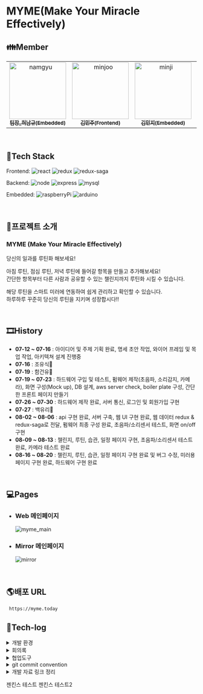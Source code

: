 # MYME(Make Your Miracle Effectively)

## **👪Member**

<table>
  <tr>
  <td align="center"><a href="https://lab.ssafy.com/gjskarb1492"><img alt="namgyu" src="https://user-images.githubusercontent.com/48434764/130107068-7840228e-b8e2-419f-a352-77259bc2674a.png" width="150px;"/><br /><sub><b>팀장_허남규(Embedded)</b></sub></a><br /></td>
    <td align="center"><a href="https://lab.ssafy.com/minjoo0112"><img alt="minjoo" src="https://user-images.githubusercontent.com/48434764/130104515-3ea67786-79e7-4e8b-824b-e553a0f3ec8b.png" width="150px;"/><br /><sub><b>김민주(Frontend)</b></sub></a><br /></td>
  <td align="center"><a href="https://lab.ssafy.com/kimminji0527"><img alt="minji" src="https://user-images.githubusercontent.com/48434764/130106965-62d4e73d-f3dc-4899-a331-0a1e549089f8.png" width="150px;" /><br /><sub><b>김민지(Embedded)</b></sub></a><br /></td>
   <td align="center"><a href="https://lab.ssafy.com/oogab"><img alt="sankwook" src="https://user-images.githubusercontent.com/48434764/130107140-fbbb49a0-3004-441c-b9d0-98ee32dc17bd.png" width="150px;" /><br /><sub><b>백상욱(Backend)</b></sub></a><br /></td>
    <td align="center"><a href="https://lab.ssafy.com/chsem145"><img alt="yuri" src="https://user-images.githubusercontent.com/48434764/130107209-358a270f-d2dc-4462-a056-5ac90d3fef20.png" width="150px;" /><br /><sub><b>백유리(Frontend)</b></sub></a><br /></td>
  </tr>
</table>
<br/>

## **🧩Tech Stack**

Frontend:
![react](https://img.shields.io/badge/React-61DAFB?style=flat-square&logo=React&logoColor=black)
![redux](https://img.shields.io/badge/Redux-764ABC?style=flat-square&logo=Redux&logoColor=black)
![redux-saga](https://img.shields.io/badge/ReduxSaga-999999?style=flat-square&logo=Redux-Saga&logoColor=black)

Backend:
![node](https://img.shields.io/badge/Node.js-339933?style=flat-square&logo=Node.js&logoColor=black)
![express](https://img.shields.io/badge/Express-000000?style=flat-square&logo=Express&logoColor=white)
![mysql](https://img.shields.io/badge/MySQL-4479A1?style=flat-square&logo=MySQL&logoColor=black)

Embedded:
![raspberryPi](https://img.shields.io/badge/RaspberryPi-A22846?style=flat-square&logo=RaspberryPi&logoColor=black)
![arduino](https://img.shields.io/badge/Arduino-00979D?style=flat-square&logo=Arduino&logoColor=black)

<br/>

## **🎈프로젝트 소개**

### **MYME** (Make Your Miracle Effectively)

당신의 일과를 루틴화 해보세요!

아침 루틴, 점심 루틴, 저녁 루틴에 들어갈 항목을 만들고 추가해보세요! <br/>
간단한 항목부터 다른 사람과 공유할 수 있는 챌린지까지 루틴화 시킬 수 있습니다.<br/>

해당 루틴을 스마트 미러에 연동하여 쉽게 관리하고 확인할 수 있습니다.<br/>
하루하루 꾸준히 당신의 루틴을 지키며 성장합시다!!

<br>

## **🎞History**

- **07-12 ~ 07-16** : 아이디어 및 주제 기획 완료, 명세 초안 작업, 와이어 프레임 및 목업 작업, 아키텍쳐 설계 진행중
- **07-16** : 조유식🎉
- **07-19** : 함건유🎉
- **07-19 ~ 07-23** : 하드웨어 구입 및 테스트, 펌웨어 제작(초음파, 소리감지, 카메라), 화면 구성(Mock up), DB 설계, aws server check, boiler plate 구성, 간단한 프론트 페이지 만들기
- **07-26 ~ 07-30** : 하드웨어 제작 완료, 서버 통신, 로그인 및 회원가입 구현
- **07-27** : 백유리🙌
- **08-02 ~ 08-06** : api 구현 완료, 서버 구축, 웹 UI 구현 완료, 웹 데이터 redux & redux-saga로 전달, 펌웨어 최종 구성 완료, 초음파/소리센서 테스트, 화면 on/off 구현
- **08-09 ~ 08-13** : 챌린지, 루틴, 습관, 일정 페이지 구현, 초음파/소리센서 테스트 완료, 카메라 테스트 완료
- **08-16 ~ 08-20** : 챌린지, 루틴, 습관, 일정 페이지 구현 완료 및 버그 수정, 미러용 페이지 구현 완료, 하드웨어 구현 완료

<br/>

## 💻Pages

- ### Web 메인페이지

  ![myme_main](https://user-images.githubusercontent.com/48434764/130113302-61a27e18-28ce-428c-b8e6-d2864dbbfe20.png)
  <br/>

- ### Mirror 메인페이지
  ![mirror](https://user-images.githubusercontent.com/48434764/130112832-c6cad2fc-650a-4a4c-a9ff-05df2140b01d.PNG)

<br/>

## 🌎배포 URL

```
 https://myme.today
```

## 📂Tech-log

<details>
  <summary>개발 환경</summary>

- ### Front-end

  - **Framework** : React
  - **지원 환경** : Web / Mobile / Web App
  - **담당자** : 김민주, 백유리

- ### Back-end

  - **Framework** : Node.js
  - **Database** : MySQL
  - **담당자** : 백상욱

- ### Smart-mirror client

  - **Device** : RaspberryPi
  - **지원 환경** : Web
  - **담당자** : 김민지, 허남규

- ### Design
  - **Framework 사용** : O
  - [Material-UI](https://material-ui.com/)
  - **Design Tool 사용** : Adobe XD, Photoshop, Illustrator, Zeplin 등
  - **담당자** : 백상욱

<br>
</details>
<details>
  <summary>회의록</summary>
  <details>
    <summary>1주차(2021년 7월 12일 ~ 2021년 7월 16일)</summary>

### 7월 12일

- **스마트 미러**로 진행

| 항목     | 내용                                                                                                 |
| -------- | ---------------------------------------------------------------------------------------------------- |
| 부제     | 미라클 위크                                                                                          |
| 형태     | 스마트 미러, 기능이 들어간 웹                                                                        |
| 타깃     | 개인, 특정한 팀                                                                                      |
| 주기능   | 미리 계획(일주일)=> 일주일 생활 기록=> 달성률확인                                                    |
| 보조기능 | - 추천(가이드), 기능을 모듈화 하고 조합( ex:열정 품은 타이머 )<br/> - 온습도 센서, 스피커(음악 재생) |

- 팀미팅 시간: **화요일, 목요일 10:30am**
- 스켈레톤 프로젝트 금요일까지
- 요구사항 명세사항 진행
- 팀원 각자 git과 jira에 과제 올리기

<br/>
<br/>

### 7월 13일

📢 **팀미팅** 내용
| who | 의견 |
| ------------- | ----------------------------------------------------------------------------------------------------------------------------------------------------------------------------------------------------------- |
| 컨설턴트님 | - (상욱)Q.하드웨어 쪽의 기능이 많아야 하는가? <br/> - A. 그렇진 않다, IOT가 디스플레이만 되어도 괜찮다. <br/> - 미라클 모닝은 이 제품을 산다면 그 기능을 쓰도록 강요하진 않도록 <br/> - 거울에 집중해서 개발 요망 |
| 이주상 코치님 | - 타겟을 확실히 잡고 무엇을 깊이 팔지에 대해 고민해라. <br/> - 어떤 타겟에게 어떤 서비스를 제공할건지 확실히 정해라. <br/> - 타겟은 웹으로 가면서도 거울을 생각해도 된다. |
| 신채원 코치님 | - 플래너의 핀트를 보다 명확히 하자. <br/> - 기본 기능을 확실히 하고 미라클모닝 같은 기능을 추가해라. |

- 거울을 어디에 놓을지에 대해 명확히 생각하자
- 일단 아이디어는 ok.

<br/>
<br/>

### 7월 14일

| 항목     | 내용                                                                                                                                                                              |
| -------- | --------------------------------------------------------------------------------------------------------------------------------------------------------------------------------- |
| 부제     | 미라클 위크                                                                                                                                                                       |
| 형태     | 스마트 미러, 플래너 기능이 들어간 매우 이쁜 웹                                                                                                                                    |
| 타깃     | 개인                                                                                                                                                                              |
| 주기능   | 날씨(미세먼지 강수확률), 시계, 1인 확진자 수, todo list, 교통정보(대중교통이나 네비게이션 기준 몇분 걸리나), <br/> 음악재생(유튜브 등), 주식, 가스밸브 확인, 식사 추천, 복장 추천 |
| 보조기능 | 미라클 모닝, 음성인식,스피커(음악 재생), 근접센서를 통한 aod, 아두이노 가스밸브                                                                                                   |

<br/>

📢 **팀미팅** 내용

| who           | 의견                                                                                                                                                                                              |
| ------------- | ------------------------------------------------------------------------------------------------------------------------------------------------------------------------------------------------- |
| 컨설턴트님    | - 명세서 틀 만들기 <br/> - 설명을 할 때 ~가 있고 ~가 있고 등등을 말하면 어정쩡함 => 정확히 무엇이다. 라고 말할 수 있어야 함<br/> - 구글 스마트 미러 검색, 참고해보기                              |
| 이주상 코치님 | - 깃이랑 지라 생성 해야함 <br/> - 지금 사람들이 자신이 어떻게 습관화 하는가에 대해서 관심이 많다. <br/> - 타겟을 확 찝어서 하는것도 좋다. <br/> - 설득이 중요. 지금 있는 시장을 근거로 설득해보길 |

<br/>

건유 - 미라클 모닝은 계획-진행-추천-습관개선-챌린지기능(공유가 핵심)
아이템을 추상화, 이미지화 하여 로고나 아이템명을 정하자 - 이것은 아이템에 대해 한마디로 설명하는 효과를 가져올수 있다.

모니터 - 액자 세로형이 좋다.

<br/>
<br/>

### 7월 15일

- **MYME**(Make Your Miracle Effectively)

📢 **팀미팅** 내용

| who           | 의견                                                                                                                                                                                                                                                                                                                                                                                                                                                |
| ------------- | --------------------------------------------------------------------------------------------------------------------------------------------------------------------------------------------------------------------------------------------------------------------------------------------------------------------------------------------------------------------------------------------------------------------------------------------------- |
| 컨설턴트님    | - 챌린지 기능은 공유가 좋다 <br/> - 웹용 서버와 IOT 관리 서버 두 개 있다. <br/> - 한 개의 웹페이지와 스마트 미러 이 둘의 인터페이스 생각해봐야한다. <br/> - 챌린지가 돌아가는 aws가 있고 db에서는 회원정보 챌린지 정보 커뮤니티, 챌린지는 웹에 등록<br/> - 날씨같은 기능은 어디서 관리? <br/> - 이 정보들이 어디에 있는가 <br/> - **두 개의 서버, 두 개의 db 존재** <br/> 이들이 어떤 데이터를 저장할 것이고 서로 어떻게 데이터 주고 받을건지 생각. |
| 이주상 코치님 | - 루티너리 어플 참고해보라. <br/> - 사람이 습관을 개선하는데 루틴이 중요                                                                                                                                                                                                                                                                                                                                                                            |

<br/>

### 7월 16일

sub-pjt1 발표, 평가 진행

<br/>

</details>

<details>
    <summary>2주차(2021년 7월 19일 ~ 2021년 7월 23일)</summary>

### 7월 19일

- 임베디드 : 허남규, 김민지<br/>
- frontend : 김민주<br/>
- backend : 백상욱<br/>
  <br/>

### 7월 20일

| 파트     | 진행내용                                                                                                | 목표                                    |
| -------- | ------------------------------------------------------------------------------------------------------- | --------------------------------------- |
| 백       | - 오늘부터 개발 시작 <br/> - 유저관련 api 만들예정 <br/> - 이게 빨리 끝나면 추후에 챌린지를 만들것이다. | 회원가입, 로그인 스프린트 작성(~토요일) |
| 프론트   | - 리엑트 공부 진행                                                                                      | - 주말까지 회원가입, 로그인 폼 구현     |
| 임베디드 | - 리눅스 환경 조성 <br/> - 하드웨어 설계 및 구매                                                        |                                         |

<br/>

📢 **팀미팅** 내용

상욱님 DB설계에 대한 질문

| who        | 의견                                                                                                                                                                                                                                                                                 |
| ---------- | ------------------------------------------------------------------------------------------------------------------------------------------------------------------------------------------------------------------------------------------------------------------------------------ |
| 컨설턴트님 | - 챌린지와 해빗의 차이는 무엇인가?<br/> - 이 차이에 대해 좀 더 깊게 생각할 것 <br/> - 받아오는 챌린지 DB가 없다<br/> - 미러를 버튼으로 동작시키는건 좀 아닌것같다! <br/> - 현재 DB는 유저 중심이고 더 큰 내용이 들어가야 한다(ex. 전체 챌린지, 전체 루틴) <br/> - 화면 정확하게 뽑자 |

<br/>

- 터치 1순위, 리모컨 차선
- 터치 플레임 가능!! 터치 플레임 구매, 플레임 틀 자체 주문제작 650, 400

<br/>
<br/>

### 7월 21일

| 파트     | 진행내용                                                                              |
| -------- | ------------------------------------------------------------------------------------- |
| 백       | - 설계 더 진행해야할 것 같다. <br/> - DB설계는 좀 더 보완한 후 컨설턴트님께 질문 예정 |
| 프론트   | - 백과 동일                                                                           |
| 임베디드 | - 펌웨어 쪽, 카메라 촬영, 가상 키보드 설치, 대기화면 설정                             |

<br/>
<br/>

### 7월 22일

| 파트     | 진행내용                                                                                             | 목표                                          |
| -------- | ---------------------------------------------------------------------------------------------------- | --------------------------------------------- |
| 백       | - DB설계, 로고제작, 비즈니스 로직                                                                    | - 독창성을 가져오는 기능 개발                 |
| 프론트   | - 화면 구성 거의 구성 완료<br/> - 리엑트 공부 진행                                                   | - 이번주 안에 회원가입, 로그인 구현           |
| 임베디드 | - 리눅스, 가상 키보드 설치, 초음파 센서를 통해 위치 인식, <br/> 고감도 소리 감지 센서 생각 외로 별로 | - 주말까지 터치센서를 제외한 플레임 완성 예정 |

- 추가사항
  - DB설계가 미흡한 것 같은데 잘 모르겠음.
  - 습관과 챌린지는 따로 구분하였음
    - 습관은 체크박스를 통해서, 챌린지는 인증하기 버튼을 통해서 체크 가능
    - 챌린지에 프로그래스 바 넣어서 진행률 확인
  - 거울에 카메라를 달자 -> 인증을 하는데 필요
  - 화면 잠그는 기능은 펌웨어와 터치 둘 다 넣어보기

<br/>

📢 **팀미팅** 내용

| who           | 의견                                                                                                                                                                                                                                                                                                                                                                                   |
| ------------- | -------------------------------------------------------------------------------------------------------------------------------------------------------------------------------------------------------------------------------------------------------------------------------------------------------------------------------------------------------------------------------------- |
| 컨설턴트님    | - 화면 잠그는 기능은 펌웨어와 터치 둘 다 넣어보세요<br/> - 챌린지에 커뮤니티 기능은 어떨까요? 이것만 해도 충분하긴 합니다<br/> - 메인 DB, 스마트 미러 DB 두개 필요하다. <br/> - 각 파트별로 책임을 가지고 깊게 해야한다. <br/> - 기능의 볼륨이 크기때문에 하나만 잡지 말고 안되면 돌리고 어려우면 빼라 <br/> - 컨벤션 맞추는 것도 생각해야 한다. <br/> - IoT장비에 대해서도 생각해야함 |
| 이주상 코치님 | - JIRA\_스프린트는 1주일 같은 개념이라 목적이 들어가면 꼬인다. <br/> - 스프린트 수정하면 될 것 같습니다. <br/> - 스토리 포인트에 대략 몇 시간 정도 예상될지 적으면 좋을 것 같다. <br/> - 민주님 프론트 혼자 진행하시면 디자인 어떻게 하실건가요? <br/> - 핵심기능 먼저 구현하고 나중에 쉬운 기능 하는거 추천.                                                                          |

<br/>
<br/>

### 7월 23일

| 파트     | 진행내용                                                                                                                                                    | 목표                                                          |
| -------- | ----------------------------------------------------------------------------------------------------------------------------------------------------------- | ------------------------------------------------------------- |
| 백       | - api보다는 AWS 서버 올리고 DB 제작 <br/> - 모바 엑스텀으로 접속 되는지 확인 <br/> - 연동법에 대한 공부 진행                                                | - 간단한 api 제작(회원가입, 로그인)                           |
| 프론트   | - 리엑트 공부 진행(강의 완강 예정) <br/> - 컴포넌트 설계(수정)                                                                                              | - 기능명세 작성                                               |
| 임베디드 | - 플레임 제작 브리핑 <br/> - 키보드 cli에서 동작 성공 <br/> - 라즈베리파이 카메라 모듈이 한계가 있어서 웹캠으로 사진 촬영<br/> => .jpg 파일로 저장되도록 함 | - 라즈베리파이 세로모드로 변경 <br/> - 디바이스 드라이버 공부 |

<br/>

</details>

<details>
    <summary>3주차(2021년 7월 26일 ~ 2021년 7월 30일)</summary>

### 7월 26일

| 파트     | 진행내용                                                                                                              | 목표                                             |
| -------- | --------------------------------------------------------------------------------------------------------------------- | ------------------------------------------------ |
| 백       | - 주말동안 api연결 실패<br/> - 개인 공부 진행                                                                         | - 서버 연결 완료 <br/> - 프론트랑 통신 진행      |
| 프론트   | - react 컴포넌트 설계 완료<br/> - 로그인 진행 중(스켈레톤 코드 기반)                                                  | - react 공부와 개발 병행<br/> - 백이랑 통신 진행 |
| 임베디드 | - 디바이스 드라이버 위주 공부 진행<br/> - 아두이노와 라즈베리파이 통신해서 아두이노 값을 라파에서 확인할 수 있도록 함 | - 하드웨어 제작 완성                             |

- 추가사항
  - 지라에 스프린트 새로 올려야 함!
  - 금요일 발표
    - 스마트 미러에 화면이 나와야할 것 같다.
    - 간단한 화면(레이아웃 정도라도) 보여주기. 명세 발표 예정.
    - 목요일 오전까지 진행된 내용 발표.

<br/>
<br/>

### 7월 27일

| 파트     | 진행내용                                                     | 목표               |
| -------- | ------------------------------------------------------------ | ------------------ |
| 백       | - 서버 통신 완료(간단한 로그인 구현) <br/>                   | 프론트랑 통신 진행 |
| 프론트   | - 컴포넌트 수정 중<br/> - 로그인, 회원가입 폼 구성 완료<br/> | 백이랑 통신 진행   |
| 임베디드 | - 플레임 제작 문제 발생하여 주문제작 진행                    | 하드웨어 제작      |

- 추가사항 : **유리님** 오신 날

<br/>
<br/>

### 7월 28일

| 파트         | 진행내용                                                                             | 목표                                                           |
| ------------ | ------------------------------------------------------------------------------------ | -------------------------------------------------------------- |
| 백           | - 모바비 설치 완료 <br/> - ec2 4개 생성<br/> - 서버 생성                             | - 피그마, 명세 작업 완료 예정<br/> - 로그인 기능 완료시키기!!! |
| 프론트(민주) | - 로그인, 회원가입, 루틴 페이지 기능 명세 작성완료<br/> - 컴포넌트 설계 수정 중<br/> | 메인 기능 페이지 먼저 개발 진행(챌린지 관련)                   |
| 프론트(유리) | - react 공부<br/> - 로그인, 회원가입 폼 구성 완료<br/>                               | 개발 진행 도전!                                                |
| 임베디드     | - 하드웨어 개발 완료<br/> - 센서 구매 예정                                           | 펌웨어 개발 먼저 진행                                          |

- 추가사항
  - 라즈베리파이 키고 **키오스크 모드** 확인해보기!
  - 금요일 발표때 하드웨어를 통해 간단한 화면 보여줄 예정. 목요일 점심까지 발표 준비
    <br/>
    <br/>

### 7월 29일

| 파트           | 진행내용                                                    | 목표                                |
| -------------- | ----------------------------------------------------------- | ----------------------------------- |
| 백             | - 회원가입, 로그인 완료<br/> - 명세 오늘 오후까지 완료 예정 | - 유저와 챌린지 API 개발            |
| 프론트(민주)   | - 발표용 미러 화면 구현<br/> - 챌린지 관련 UI 구현 시작     | - 챌린지 관련 UI 제작               |
| 프론트(유리)   | - 루틴 설정 페이지 UI 80% 진행                              | - 루틴 설정 페이지 UI 마무리<br/> - |
| 임베디드(남규) | - 하드웨어 동작 점검                                        | - 오후에 발표 자료 만들 예정        |
| 임베디드(민지) | - 센서 테스트                                               | - 웹 명세서 작성 예정               |

<br/>

📢 **팀미팅** 내용

| who           | 의견                                                                                                                                                                                                          |
| ------------- | ------------------------------------------------------------------------------------------------------------------------------------------------------------------------------------------------------------- |
| 컨설턴트님    | - (상욱)Q. ec2에 화면을 올리며 진행 중인데 올릴 때 타임아웃 발생합니다<br/> - A. back의 문제인지 front의 문제인지 모르기 때문에 깡통 프로젝트를 만들어서 올려봐라. <br/><br/> - 발표는 '잘하는' 사람이 하세요 |
| 신채원 코치님 | - IOT팀은 발표할 때 직접 시연을 하기 때문에 시뮬레이션을 많이 해보고 연습해보는것 추천                                                                                                                        |

<br/>
<br/>

### 7월 30일

**SUB-PJT2 발표**
| 파트 | 진행내용 |
| -------- | ---------------------------------------------------------------------------------------------------- |
| 전체 | - 깃, 지라 정리 |
| 발표자(남규) | - 발표 시뮬레이션<br/> - 하드웨어 점검 |

<br/>

</details>

<details>
    <summary>4주차(2021년 8월 2일 ~ 2021년 8월 6일)</summary>

### 8월 2일

| 파트     | 진행내용                   | 목표                                                                                     |
| -------- | -------------------------- | ---------------------------------------------------------------------------------------- |
| 백       | - Next.js로 API테스트 진행 | - 챌린지 API 먼저 진행 <br/> - 프론트랑 상의                                             |
| 프론트   | - 챌린지 페이지 UI 구현    | - (메인, 프로필, 미러관리, 미러)화면 중 우선순위 정해서 개발 진행                        |
| 임베디드 | - 센서 도착~!              | - 펌웨어 제작 완료 <br/> - 디바이스 드라이버 못하면 라파에서 자체적으로 펌웨어 진행 예정 |

- Redux 사용
- Next.js 상의 후 사용여부 결정

<br/>
<br/>

### 8월 3일

| 파트     | 진행내용                                                                                            | 목표                                                                                                                                        |
| -------- | --------------------------------------------------------------------------------------------------- | ------------------------------------------------------------------------------------------------------------------------------------------- |
| 백       | - api 제작 중 <br/> -swagger로 만들고 확인 반복 중                                                  | - 원시 api 완성                                                                                                                             |
| 프론트   | - 웹 화면 UI 구현 완료<br/> - 유리, 민주 1차 MERGE<br/>                                             | - Redux, 데이터 요청 확인(dummy파일 만들어서) <br/> - 컨설턴트님 피드백 내용 수정<br/>                                                      |
| 임베디드 | - 펌웨어 최종 개발 완성<br/> - 초음파, 소리센서 사용<br/> - 초음파 센서 설치 위치 잘 조정해야할 듯. | - 디바이스 드라이버 제작 <br/> - 디바이스 드라이버와 아두이노 연동해서 데이터 주고받는거 확인<br/> - 펌웨어는 아두이노, os 및 라즈베리 파이 |

- 라즈베리파이에다가 시스템을 건드려보기(명령어로 화면 끄고 키기)
- **8월 6일(금) SUB-PJT3 발표**
  - 테스트 시나리오 작성
- 이번주 안으로 웹 마무리 도전해봅시다~!

<br/>

📢 **팀미팅** 내용
| who | 의견 |
| ------------- | ----------------------------------------------------------------------------------------------------------------------------------------------------------------------------------------------------------- |
| 컨설턴트님 | [챌린지] <br/> - 챌린지에 검색 기능 <br/> - 챌린지 중도참여 어떻게?(=>못하게 하자) <br/> - 챌린지는 특이한 게시판 느낌, 잘 살려보라 <br/><br/> [챌린지 생성 페이지] <br/> - 챌린지 작성에 태그 없음 (=>생성페이지에서 질문 수정하면 될듯) <br/> - 챌린지 시작, 끝 날짜 캘린더로 직접 지정하게 해라 -> 자동으로 일수 계산 <br/> - 항목 한 개 클릭 시 라디오 박스, 여러개 클릭 시 체크박스 사용 <br/> - 얼마나 자주 질문에 대한 선택지 좀 더 다듬을 것 <br/><br/> [스마트 미러] <br/> - 상단에 날씨 고정할 것인지?(=>날짜, 날씨는 고정 예정) <br/> - 루틴, 챌린지가 없는 경우 화면에 어떻게 표시?(=>글자도 안뜨게끔) <br/> - 달력의 기능/효과?(=>달력으로 일정 관리, 구글캘린더 연동 예정) <br/> - 회원가입 시 스마트 미러는 어떻게 등록하는가?(=>로그인하면 됨. 완전 개인을 타겟으로 굳히자.)|
| 이은택 코치님 | - 저번주 발표에서 시연이 매끄러웠다. <br/> - 하지만 스마트 미러의 화면이 명확하게 보이지는 않았다. <br/> - IoT뿐만 아니라 웹에 대해서도 많은 시간을 할애하자. |

<br/>
<br/>

### 8월 4일

| 파트     | 진행내용                                                                                                                                                                                  | 목표                                    |
| -------- | ----------------------------------------------------------------------------------------------------------------------------------------------------------------------------------------- | --------------------------------------- |
| 백       | - 남은 api는 front와 같이 진행 예정<br/> - domain 따놔서 aws에 고정시키면 됨. url 두개 나올 예정                                                                                          | - 추후협의                              |
| 프론트   | - 8/3 컨설턴트님 피드백 해결<br/> - 루틴 생성 비동기 구현 <br/> - 챌린지 페이지 비동기 구현 시작                                                                                          | - 챌린지 페이지 비동기 구현 <br/>       |
| 임베디드 | - 인터프리터 방식으로 디버그 완료<br/> - 컴파일하는 방식으로 한번 더 확인 예정<br/> - 통신 완료<br/> - 화면 on/off 진행 예정<br/> - 내일 컴파일 방식으로 on/off 코드 구현해서 테스트 예정 | - 이번주에 박수로 화면 on/off 진행 예정 |

- 테스트 시나리오 목요일 작성 예정
- 금요일 발표(약 3분) 남규님 준비 예정
- 스마트미러에서 '인증하기' -> 사진 찍기는 불가능할 것 같고, 버튼 추가하거나 다른 방법으로 사진 촬영 후 라즈베리 파이에 저장하고, 그 파일에서 서버에 올리는걸로
- redux-saga 사용!!
- Next.js 사용 안함

<br/>
<br/>

### 8월 5일

| 파트     | 진행내용                                                                                              | 목표                                                                                                                      |
| -------- | ----------------------------------------------------------------------------------------------------- | ------------------------------------------------------------------------------------------------------------------------- |
| 백       | - redux-saga로 test 진행                                                                              | - 루틴 관련 세부항목, 프로필 관리, 챌린지 참여, 인증 데이터 전달 <br/> - 루틴항목부분 난항 예정😥                         |
| 프론트   | - (민주) redux, redux-saga 공부 및 챌린지 페이지 비동기 구현 진행 <br/> - (유리) redux-saga 공부 진행 | - 나머지 페이지(챌린지, 프로필 관리, 미러 관리) 비동기 구현                                                               |
| 임베디드 | - 파이썬 인터프리터 방식으로 화면on/off 완성                                                          | - 펌웨어, 아두이노와 라파의 시리얼 통신, 화면on/off를 합친 하나의 프로그램을 만들 예정 <br/> - 버튼을 통해 사진 촬영 예정 |

- 16:00 테스트 시나리오 작성
  <br/>
  <br/>

### 8월 6일

**SUB-PJT3 발표 및 평가**

- 테스트 시나리오 작성

<br/>
<br/>

</details>

<details>
    <summary>5주차(2021년 8월 9일 ~ 2021년 8월 13일)</summary>

### 8월 9일

| 파트         | 목표                                                                                                      |
| ------------ | --------------------------------------------------------------------------------------------------------- |
| 백           | - 주말에 자잘한 버그, 챌린지 설계 수정 진행 완료 <br/> - 웹 챌린지 마무리 <br/> - 삭제/수정 api 개발 예정 |
| 프론트(민주) | - 미러 화면의 calendar 진행(구글 캘린더 연동 시도)                                                        |
| 프론트(유리) | - 웹 routine 마무리                                                                                       |
| 임베디드     | - 카메라 관련 펌웨어 개발 예정 <br/> -> 주기가 걱정이라 인터럽트와 쓰레드 이용 예정                       |

- 웹파트에서 키오스크 모드에서 이미지 업로드 화면 뜨는지 확인 부탁!

<br/>
<br/>

### 8월 10일

| 파트     | 진행내용                                                                                                                       | 목표                                                                                                              |
| -------- | ------------------------------------------------------------------------------------------------------------------------------ | ----------------------------------------------------------------------------------------------------------------- |
| 백       | - 챌린지 생성 거의 진행                                                                                                        | - 창모드에서 사진 업로드 가능한지 <br/> -챌린지 완료 -버그fix<br/> - 회원가입 시 이메일 인증<br/> - 회원정보 수정 |
| 프론트   | - 캘린더 <br/> -루틴 설정 페이지 완료 - 습관 수정/삭제 페이지 하나 추가해서 만들 예정 - 홈 화면에서 루틴 시간 재는거 해볼 예정 | - 구글 캘린더                                                                                                     |
| 임베디드 | - 카메라 관련 펌웨어 개발 완료                                                                                                 | - 화면 on/off와 관련없이 촬영 가능하도록 만들 예정 -                                                              |

- 하드웨어 버튼의 위치가 좀 어정쩡해서 외관상 예쁘진 않다.
- 이젤 구하기 쉽지 않아서 좀 더 찾아봐야할 듯
- 회원가입 시 이메일 인증

<br/>
<br/>

### 8월 11일

| 파트     | 진행내용                                                                                                                                                             | 목표                                               |
| -------- | -------------------------------------------------------------------------------------------------------------------------------------------------------------------- | -------------------------------------------------- |
| 백       | - 챌린지 진행중(66%) <br/> -기간을 정하는데 인증을 할 때마다 카운트를 해서 달성일 지정, 거의 된 것 같음 <br/> - 사진 업로드 구현 <br/>                               | -요일 처리                                         |
| 프론트   | - 일정 추가/수정/삭제 기능 모달창으로 구현 <br/> - 캘린더는 fullcalendar 사용 <br/> - 홈 화면에서 루틴 습관 실행 완료체크 구현 <br/> - 습관 관리 수정/생성/삭제 만듦 | - 버그 수정 <br/> - 미러화면 구현                  |
| 임베디드 | - 기능적 요소 완료                                                                                                                                                   | - 화면 on/off와 관련없이 촬영 가능하도록 만들 예정 |

<br/>
<br/>

### 8월 12일

| 파트     | 진행내용                                                                                                 | 목표                                                                        |
| -------- | -------------------------------------------------------------------------------------------------------- | --------------------------------------------------------------------------- |
| 백       | - 챌린지 인증 구현 중-> 시간이 오래 걸릴 것 같음                                                         | - 챌린지 인증 완료 후 프로필 수정 진행 예정 <br/> - 이메일 인증 넣어볼 예정 |
| 프론트   | - 캘린더 구현 중 <br/> - 확인 모달 만드는거 정리 <br/> - 날씨 api 호출 <br/> - 미러 화면에 날씨 5일치 뜸 | - 미러화면 구현                                                             |
| 임베디드 | - 하드웨어에 센서 부착 진행 중                                                                           | - 화면 on/off와 관련없이 촬영 가능하도록 만들 예정                          |

  <br/>
  <br/>

### 8월 13일

| 파트     | 진행내용                                   |
| -------- | ------------------------------------------ |
| 백       | - 챌린지 구현 중                           |
| 프론트   | - 캘린더 구현 중 <br/> - 미러 화면 구현 중 |
| 임베디드 | - 하드웨어에 센서 부착 진행 중             |

<br/>
<br/>

</details>

<details>
    <summary>6주차(2021년 8월 16일 ~ 2021년 8월 20일)</summary>

### 8월 16일, 17일

- 기능 개발 마무리
- 하드웨어 세팅
  <br/>
  <br/>

### 8월 18일, 19일

- ucc 촬영 및 제작
- bug 수정
  <br/>
  <br/>

### 8월 20일

**<h1>최종발표</h1>**

<br/>
<br/>

</details>
</details>
<details>
  <summary>협업도구</summary>

- Jira
  - https://jira.ssafy.com/projects/S05P13A201
- Figma
  - https://www.figma.com/file/kCfCkJSYE7kG6qTgSkgO9Y/2%EB%B0%981%ED%8C%80-team-library

</details>
<details>
  <summary>git commit convention</summary>
  
- (폴더 및 파일 추가) **add** : 업로드한 파일들 / 간단한 파일 설명
- (파일 수정) **update** : 업데이트한 파일들 / 업데이트 내용 설명
- (버그 수정) **fix** : 수정한 파일들 / 수정한 내용 설명
  </details>

  <details>
  <summary>개발 자료 링크 정리</summary>
  
  - 웹엑스 미팅
    - https://ssafyclass.webex.com/meet/gjskarb1492
  - 루티너리 개발 과정
    - https://www.notion.so/e65da5720ea348f7973cc057baca2e53
  - 스마트폰 거울화 필름
    - https://liverex.net/1200
  - 매직미러 개발 참고자료
    - https://steemit.com/kr/@wonsama/3oar99-kr-dev --국내 제작 블로그
    - https://www.youtube.com/watch?v=fkVBAcvbrjU&t=803s --해외 제작 영상
    - https://www.youtube.com/watch?v=RWjvJq4Zabk --해외 제작 영상

  </details>

  젠킨스 테스트
  젠킨스 테스트2